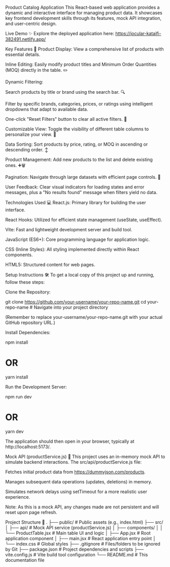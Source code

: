 Product Catalog Application
This React-based web application provides a dynamic and interactive interface for managing product data. It showcases key frontend development skills through its features, mock API integration, and user-centric design.

Live Demo ✨
Explore the deployed application here:
https://jocular-kataifi-382491.netlify.app/

Key Features 🚀
Product Display: View a comprehensive list of products with essential details.

Inline Editing: Easily modify product titles and Minimum Order Quantities (MOQ) directly in the table. ✏️

Dynamic Filtering:

Search products by title or brand using the search bar. 🔍

Filter by specific brands, categories, prices, or ratings using intelligent dropdowns that adapt to available data.

One-click "Reset Filters" button to clear all active filters. 🔄

Customizable View: Toggle the visibility of different table columns to personalize your view. 👀

Data Sorting: Sort products by price, rating, or MOQ in ascending or descending order. ↕️

Product Management: Add new products to the list and delete existing ones. ➕🗑️

Pagination: Navigate through large datasets with efficient page controls. 📄

User Feedback: Clear visual indicators for loading states and error messages, plus a "No results found" message when filters yield no data.

Technologies Used 💻
React.js: Primary library for building the user interface.

React Hooks: Utilized for efficient state management (useState, useEffect).

Vite: Fast and lightweight development server and build tool.

JavaScript (ES6+): Core programming language for application logic.

CSS (Inline Styles): All styling implemented directly within React components.

HTML5: Structured content for web pages.

Setup Instructions 🛠️
To get a local copy of this project up and running, follow these steps:

Clone the Repository:

git clone https://github.com/your-username/your-repo-name.git
cd your-repo-name # Navigate into your project directory

(Remember to replace your-username/your-repo-name.git with your actual GitHub repository URL.)

Install Dependencies:

npm install
# OR
yarn install

Run the Development Server:

npm run dev
# OR
yarn dev

The application should then open in your browser, typically at http://localhost:5173/.

Mock API (productService.js) 📡
This project uses an in-memory mock API to simulate backend interactions. The src/api/productService.js file:

Fetches initial product data from https://dummyjson.com/products.

Manages subsequent data operations (updates, deletions) in memory.

Simulates network delays using setTimeout for a more realistic user experience.

Note: As this is a mock API, any changes made are not persistent and will reset upon page refresh.

Project Structure 📁
.
├── public/                 # Public assets (e.g., index.html)
├── src/
│   ├── api/                # Mock API service (productService.js)
│   ├── components/
│   │   └── ProductTable.jsx # Main table UI and logic
│   ├── App.jsx             # Root application component
│   ├── main.jsx            # React application entry point
│   └── index.css           # Global styles
├── .gitignore              # Files/folders to be ignored by Git
├── package.json            # Project dependencies and scripts
├── vite.config.js          # Vite build tool configuration
└── README.md               # This documentation file

